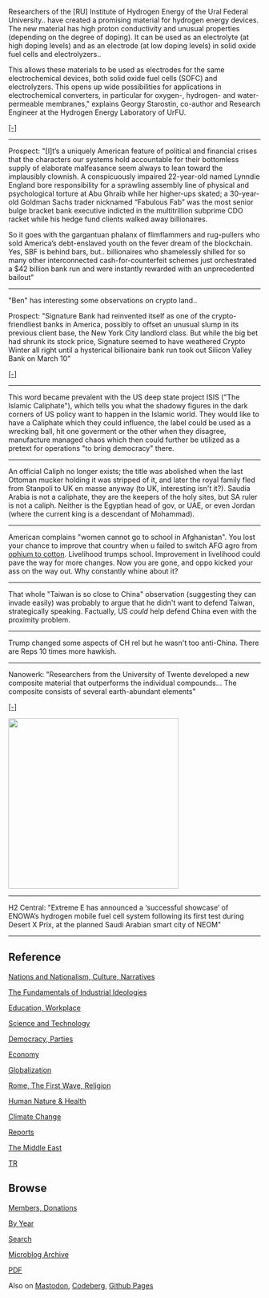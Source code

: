 
Researchers of the [RU] Institute of Hydrogen Energy of the Ural
Federal University..  have created a promising material for hydrogen
energy devices. The new material has high proton conductivity and
unusual properties (depending on the degree of doping). It can be used
as an electrolyte (at high doping levels) and as an electrode (at low
doping levels) in solid oxide fuel cells and electrolyzers..

This allows these materials to be used as electrodes for the same
electrochemical devices, both solid oxide fuel cells (SOFC) and
electrolyzers. This opens up wide possibilities for applications in
electrochemical converters, in particular for oxygen-, hydrogen- and
water-permeable membranes," explains Georgy Starostin, co-author and
Research Engineer at the Hydrogen Energy Laboratory of UrFU.

[[-]](https://www.sflorg.com/2023/03/chm03232303.html?m=1)

---

Prospect: "[I]t’s a uniquely American feature of political and
financial crises that the characters our systems hold accountable for
their bottomless supply of elaborate malfeasance seem always to lean
toward the implausibly clownish. A conspicuously impaired 22-year-old
named Lynndie England bore responsibility for a sprawling assembly
line of physical and psychological torture at Abu Ghraib while her
higher-ups skated; a 30-year-old Goldman Sachs trader nicknamed
“Fabulous Fab” was the most senior bulge bracket bank executive
indicted in the multitrillion subprime CDO racket while his hedge fund
clients walked away billionaires.

So it goes with the gargantuan phalanx of flimflammers and rug-pullers
who sold America’s debt-enslaved youth on the fever dream of the
blockchain. Yes, SBF is behind bars, but.. billionaires who
shamelessly shilled for so many other interconnected
cash-for-counterfeit schemes just orchestrated a $42 billion bank run
and were instantly rewarded with an unprecedented bailout"

---

"Ben" has interesting some observations on crypto land.. 

Prospect: "Signature Bank had reinvented itself as one of the
crypto-friendliest banks in America, possibly to offset an unusual
slump in its previous client base, the New York City landlord
class. But while the big bet had shrunk its stock price, Signature
seemed to have weathered Crypto Winter all right until a hysterical
billionaire bank run took out Silicon Valley Bank on March 10"

[[-]](https://prospect.org/economy/2023-03-23-rich-bank-dumb-bank-signature/)

---

This word became prevalent with the US deep state project ISIS ("The
Islamic Caliphate"), which tells you what the shadowy figures in the
dark corners of US policy want to happen in the Islamic world.  They
would like to have a Caliphate which they could influence, the label
could be used as a wrecking ball, hit one goverment or the other when
they disagree, manufacture managed chaos which then could further be
utilized as a pretext for operations "to bring democracy" there.

---

An official Caliph no longer exists; the title was abolished when the
last Ottoman mucker holding it was stripped of it, and later the royal
family fled from Stanpoli to UK en masse anyway (to UK, interesting
isn't it?). Saudia Arabia is not a caliphate, they are the keepers of
the holy sites, but SA ruler is not a caliph. Neither is the Egyptian
head of gov, or UAE, or even Jordan (where the current king is a
descendant of Mohammad).

---

American complains "women cannot go to school in Afghanistan". You
lost your chance to improve that country when u failed to switch AFG
agro from [ophium to cotton](2023/01/little-america-chandrasekaran.html).
Livelihood trumps school. Improvement in livelihood could pave the way
for more changes. Now you are gone, and oppo kicked your ass on the way out.
Why constantly whine about it?

---

That whole "Taiwan is so close to China" observation (suggesting they
can invade easily) was probably to argue that he didn't want to defend
Taiwan, strategically speaking. Factually, US *could* help defend
China even with the proximity problem.

---

Trump changed some aspects of CH rel but he wasn't too anti-China.
There are Reps 10 times more hawkish.

---


Nanowerk: "Researchers from the University of Twente developed a new
composite material that outperforms the individual compounds... The
composite consists of several earth-abundant elements"

[[-]](https://pubs.acs.org/doi/10.1021/acsnano.2c08096)

<img width='340' src='https://scx1.b-cdn.net/csz/news/800a/2023/new-composite-material.jpg'/> 

---

H2 Central: "Extreme E has announced a ‘successful showcase’ of
ENOWA’s hydrogen mobile fuel cell system following its first test
during Desert X Prix, at the planned Saudi Arabian smart city of NEOM"

---

## Reference

[Nations and Nationalism, Culture, Narratives](0119/2013/02/nations-and-nationalism.html)

[The Fundamentals of Industrial Ideologies](0119/2011/04/fundamentals-of-industrial-ideologies.html)

[Education, Workplace](0119/2017/09/education-workplace.html)

[Science and Technology](0119/2018/09/science-technology.html)

[Democracy, Parties](0119/2016/11/democracy.html)

[Economy](2021/01/economy.html)

[Globalization](0119/2018/09/globalization.html)

[Rome, The First Wave, Religion](0119/2017/12/rome.html)

[Human Nature & Health](2020/07/human-nature.html)

[Climate Change](2022/01/climate.html)

[Reports](2021/01/reports.html)

[The Middle East](0119/2019/07/middleeast.html)

[TR](../tr/index.html)

## Browse

[Members, Donations](2022/08/members.html)

[By Year](years.html)

[Search](search.html)

[Microblog Archive](mbl/index.html)

[PDF](https://drive.google.com/uc?export=view&id=1FSi-1MnqXVq_PVTEXzzflwN8-7h92N_R)

Also on 
[Mastodon](https://masto.ai/@muratk3n),
[Codeberg](https://muratk5n.codeberg.page/en/),
[Github Pages](https://muratk5n.github.io/thirdwave/en/)



